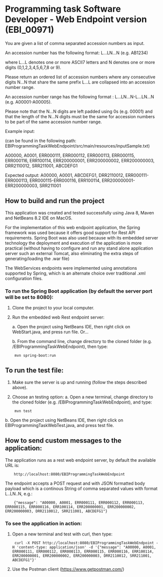 
# Programming task Software Developer - Web Endpoint version (EBI_00971)


You are given a list of comma separated accession numbers as input.

An accession number has the following format: L...LN...N (e.g. AB1234)

where L...L denotes one or more ASCII7 letters and N denotes one or more digits (0,1,2,3,4,5,6,7,8 or 9).

Please return an ordered list of accession numbers where any consecutive digits N...N that share the same prefix L...L are collapsed into an accession number range.
	
An accession number range has the following format : L...LN...N-L...LN...N (e.g. A00001-A00005).

Please note that the N...N digits are left padded using 0s (e.g. 00001) and that the length of the N...N digits must be the same for accession numbers to be part of the same accession number range.

Example input:

(can be found in the following path: EBIProgrammingTaskWebEndpoint/src/main/resources/inputSample.txt) 

A00000, A0001, ERR000111, ERR000112, ERR000113, ERR000115, ERR000116, ERR100114, ERR200000001, ERR200000002, ERR200000003, DRR2110012, SRR211001, ABCDEFG1

Expected output:
A00000, A0001, ABCDEFG1, DRR2110012, ERR000111-ERR000113, ERR000115-ERR000116, ERR100114, ERR200000001-ERR200000003, SRR211001 


## How to build and run the project

This application was created and tested successfully using Java 8, Maven and NetBeans 8.2 IDE on MacOS.

For the implementation of this web endpoint application, the Spring framework was used because it offers
good support for Rest API requirements. Spring Boot was also used because with its embedded server 
technology the deployment and execution of the application is more practical (without having to 
configure and run any stand alone application server such an external Tomcat, also eliminating 
the extra steps of generating/loading the .war file)

The WebServices endpoints were implemented using annotations supported by Spring, which is
an alternate choice over traditional .xml configuration files. 

### To run the Spring Boot application (by default the server port will be set to 8080):

1) Clone the project to your local computer.

2) Run the embedded web Rest endpoint server:

   a. Open the project using NetBeans IDE, then right click on WebStart.java, 
      and press run file. Or...

   b. From the command line, change directory to the cloned folder (e.g. /EBIProgrammingTaskWebEndpoint),
      then type: 

        mvn spring-boot:run


## To run the test file:

1) Make sure the server is up and running (follow the steps described above).    

2) Choose an testing option:
a. Open a new terminal, change directory to the cloned folder (e.g. /EBIProgrammingTaskWebEndpoint), and type:

        mvn test

b. Open the project using NetBeans IDE, then right click on EBIProgrammingTaskWebTest.java,
       and press test file.


## How to send custom messages to the application:

   The application runs as a rest web endpoint server, by default the available URL is:

        http://localhost:8080/EBIProgrammingTaskWebEndpoint

   The endpoint accepts a POST request and with JSON formatted body payload which is a continous
String of comma separated values with format L..LN..N, e.g.:

        {"message": "A00000, A0001, ERR000111, ERR000112, ERR000113, ERR000115, ERR000116, ERR100114, ERR200000001, ERR200000002, ERR200000003, DRR2110012, SRR211001, ABCDEFG1"}

### To see the application in action:

1) Open a new terminal and test with curl, then type:

        curl -X POST http://localhost:8080/EBIProgrammingTaskWebEndpoint -H 'content-type: application/json' -d '{"message": "A00000, A0001, ERR000111, ERR000112, ERR000113, ERR000115, ERR000116, ERR100114, ERR200000001, ERR200000002, ERR200000003, DRR2110012, SRR211001, ABCDEFG1"}' 

2) Use the Postman client (https://www.getpostman.com/)
